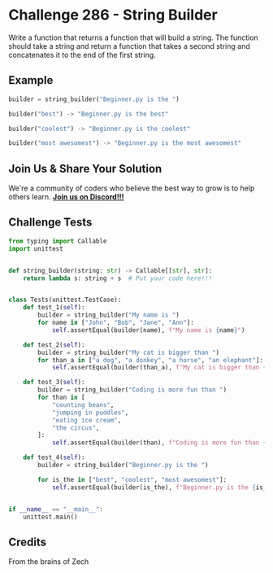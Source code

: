 # Challenge 286 - String Builder

Write a function that returns a function that will build a string. The function should take a string and return a function that takes a second string and concatenates it to the end of the first string.
 
## Example
```python
builder = string_builder("Beginner.py is the ")

builder("best") -> "Beginner.py is the best"

builder("coolest") -> "Beginner.py is the coolest" 

builder("most awesomest") -> "Beginner.py is the most awesomest" 
```
## Join Us & Share Your Solution

We're a community of coders who believe the best way to grow is to help others learn. **[Join us on Discord!!!]("https"://discord.gg/sfHykntuGy)**

## Challenge Tests
```python
from typing import Callable
import unittest


def string_builder(string: str) -> Callable[[str], str]:
    return lambda s: string + s  # Put your code here!!!


class Tests(unittest.TestCase):
    def test_1(self):
        builder = string_builder("My name is ")
        for name in ["John", "Bob", "Jane", "Ann"]:
            self.assertEqual(builder(name), f"My name is {name}")

    def test_2(self):
        builder = string_builder("My cat is bigger than ")
        for than_a in ["a dog", "a donkey", "a horse", "an elephant"]:
            self.assertEqual(builder(than_a), f"My cat is bigger than {than_a}")

    def test_3(self):
        builder = string_builder("Coding is more fun than ")
        for than in [
            "counting beans",
            "jumping in puddles",
            "eating ice cream",
            "the circus",
        ]:
            self.assertEqual(builder(than), f"Coding is more fun than {than}")

    def test_4(self):
        builder = string_builder("Beginner.py is the ")

        for is_the in ["best", "coolest", "most awesomest"]:
            self.assertEqual(builder(is_the), f"Beginner.py is the {is_the}")


if __name__ == "__main__":
    unittest.main()
```
## Credits

From the brains of Zech
